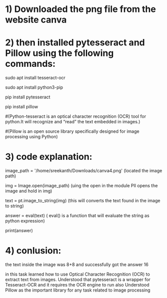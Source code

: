 # 1) Downloaded the png file from the website canva

# 2) then installed pytesseract and Pillow using the following commands:

sudo apt install tesseract-ocr 

sudo apt install python3-pip 

pip install pytesseract 

pip install pillow 

#(Python-tesseract is an optical character recognition (OCR) tool for python.It will recognize and “read” the text embedded in images.)

#(Pillow is an open source library specifically designed for image processing using  Python)
# 3) code explanation:

image_path = '/home/sreekanth/Downloads/canva4.png'  (located the image path)

img = Image.open(image_path)                         (uing the open in the module PIl opens the image and hold in img)

text = pt.image_to_string(img)                       (this will converts the text found in the image to string)

answer = eval(text)                                  ( eval() is a function that will evaluate the string as python expression)

print(answer)

# 4) conlusion:

the text inside the image was 8+8 and successfully got the answer 16

in this task learned how to use Optical Character Recognition (OCR) to extract text from images.
Understood that pytesseract is a wrapper for Tesseract-OCR and it requires the OCR engine to run
also Understood Pillow as the important library for any task related to image processing

